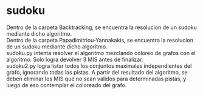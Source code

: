 # sudoku

Dentro de la carpeta Backtracking, se encuentra la resolucion de un sudoku mediante dicho algoritmo. <br>
Dentro de la carpeta Papadimitriou-Yannakakis, se encuentra la resolucion de un sudoku mediante dicho algoritmo. <br>
sudoku.py intenta resolver el algoritmo mezclando coloreo de grafos con el algoritmo. Solo logra devolver 3 MIS antes de finalizar. <br>
sudoku2.py logra listar todos los conjuntos maximales independientes del grafo, ignorando todas las pistas. A partir del resultado del algoritmo, se deben eliminar los MIS que no sean validos para determinadas pistas, y luego de eso contemplar el coloreado del grafo. <br>

